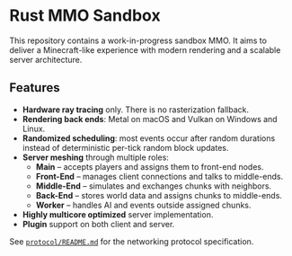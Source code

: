 # Rust MMO Sandbox

This repository contains a work-in-progress sandbox MMO.
It aims to deliver a Minecraft-like experience with modern rendering and a
scalable server architecture.

## Features

- **Hardware ray tracing** only. There is no rasterization fallback.
- **Rendering back ends**: Metal on macOS and Vulkan on Windows and Linux.
- **Randomized scheduling**: most events occur after random durations instead of
  deterministic per-tick random block updates.
- **Server meshing** through multiple roles:
  - **Main** – accepts players and assigns them to front-end nodes.
  - **Front-End** – manages client connections and talks to middle-ends.
  - **Middle-End** – simulates and exchanges chunks with neighbors.
  - **Back-End** – stores world data and assigns chunks to middle-ends.
  - **Worker** – handles AI and events outside assigned chunks.
- **Highly multicore optimized** server implementation.
- **Plugin** support on both client and server.

See [`protocol/README.md`](protocol/README.md) for the networking protocol
specification.
